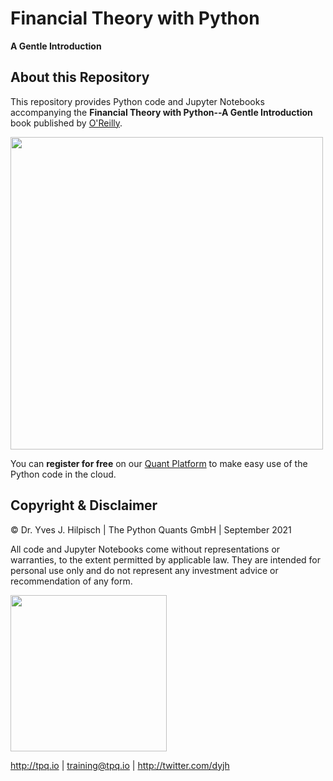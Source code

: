 # Financial Theory with Python

**A Gentle Introduction**

## About this Repository

This repository provides Python code and Jupyter Notebooks accompanying the **Financial Theory with Python--A Gentle Introduction** book published by [O'Reilly](https://learning.oreilly.com/library/view/financial-theory-with/9781098104344/).

<img src="https://hilpisch.com/finpy_cover.png" width="500">

You can **register for free** on our [Quant Platform](http://finpy.pqp.io) to make easy use of the Python code in the cloud.

## Copyright & Disclaimer

© Dr. Yves J. Hilpisch | The Python Quants GmbH | September 2021

All code and Jupyter Notebooks come without representations or warranties, to the extent permitted by applicable law. They are intended for personal use only and do not represent any investment advice or recommendation of any form.

<img src="http://hilpisch.com/tpq_logo.png" width="250">

http://tpq.io | training@tpq.io | http://twitter.com/dyjh

